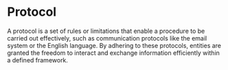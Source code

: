 # Protocol
A protocol is a set of rules or limitations that enable a procedure to be carried out effectively, such as communication protocols like the email system or the English language. By adhering to these protocols, entities are granted the freedom to interact and exchange information efficiently within a defined framework.